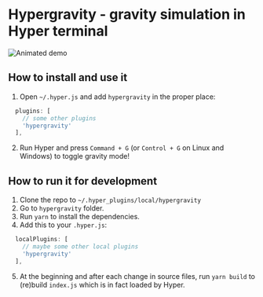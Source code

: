 # Hypergravity - gravity simulation in Hyper terminal

![Animated demo](https://user-images.githubusercontent.com/3110813/35337934-d11d8afc-011c-11e8-9131-6c0bf23ec669.gif)

## How to install and use it

1. Open `~/.hyper.js` and add `hypergravity` in the proper place:
```js
  plugins: [
    // some other plugins
    'hypergravity'
  ],
```
2. Run Hyper and press `Command + G` (or `Control + G` on Linux and Windows) to toggle gravity mode!

## How to run it for development

1. Clone the repo to `~/.hyper_plugins/local/hypergravity`
2. Go to `hypergravity` folder.
3. Run `yarn` to install the dependencies.
4. Add this to your `.hyper.js`:
```js
  localPlugins: [
    // maybe some other local plugins
    'hypergravity'
  ],
```
5. At the beginning and after each change in source files, run `yarn build` to (re)build `index.js` which is in fact loaded by Hyper.
